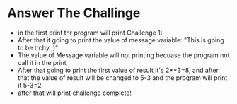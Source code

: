 # Answer The Challinge

- in the first print thr program will print  Challenge 1:
- After that it going to print the value of message variable: "This is going to be trchy ;)"
- The value of Message variable will not printing becuase the program not call it in the print
- After that going to print the first value of result it's 2**3=8, and after that the value of      result will be changed to 5-3 and the program will print it 5-3=2
- after that will print challenge complete!
